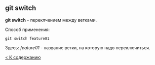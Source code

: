 ## git switch

**git switch** - переклчением между ветками.

Способ применения:
```
git switch feature01
```
Здесь: *feature01* - название ветки, на которую надо переключиться.

[< К содержанию](./readme.md)